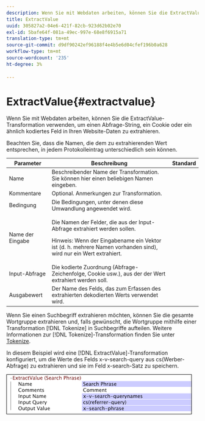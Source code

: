 ```yaml
---
description: Wenn Sie mit Webdaten arbeiten, können Sie die ExtractValue-Transformation verwenden, um einen Abfrage-String, ein Cookie oder ein ähnlich kodiertes Feld in Ihren Website-Daten zu extrahieren.
title: ExtractValue
uuid: 305827a2-04e6-421f-82cb-923d62b02e70
exl-id: 5bafe64f-081a-49ec-997e-68e8f6915a71
translation-type: tm+mt
source-git-commit: d9df90242ef96188f4e4b5e6d04cfef196b0a628
workflow-type: tm+mt
source-wordcount: '235'
ht-degree: 3%

---
```


# ExtractValue{#extractvalue}

Wenn Sie mit Webdaten arbeiten, können Sie die ExtractValue-Transformation verwenden, um einen Abfrage-String, ein Cookie oder ein ähnlich kodiertes Feld in Ihren Website-Daten zu extrahieren.

Beachten Sie, dass die Namen, die dem zu extrahierenden Wert entsprechen, in jedem Protokolleintrag unterschiedlich sein können.

<table id="table_D16A39BE035043628A4D6F7452952304"> 
 <thead> 
  <tr> 
   <th colname="col1" class="entry"> Parameter </th> 
   <th colname="col2" class="entry"> Beschreibung </th> 
   <th colname="col3" class="entry"> Standard </th> 
  </tr> 
 </thead>
 <tbody> 
  <tr> 
   <td colname="col1"> Name </td> 
   <td colname="col2"> Beschreibender Name der Transformation. Sie können hier einen beliebigen Namen eingeben. </td> 
   <td colname="col3"></td> 
  </tr> 
  <tr> 
   <td colname="col1"> Kommentare </td> 
   <td colname="col2"> Optional. Anmerkungen zur Transformation. </td> 
   <td colname="col3"></td> 
  </tr> 
  <tr> 
   <td colname="col1"> Bedingung </td> 
   <td colname="col2"> Die Bedingungen, unter denen diese Umwandlung angewendet wird. </td> 
   <td colname="col3"></td> 
  </tr> 
  <tr> 
   <td colname="col1"> Name der Eingabe </td> 
   <td colname="col2"> <p>Die Namen der Felder, die aus der Input-Abfrage extrahiert werden sollen. </p> <p> <p>Hinweis:  Wenn der Eingabename ein Vektor ist (d. h. mehrere Namen vorhanden sind), wird nur ein Wert extrahiert. </p> </p> </td> 
   <td colname="col3"></td> 
  </tr> 
  <tr> 
   <td colname="col1"> Input-Abfrage </td> 
   <td colname="col2"> Die kodierte Zuordnung (Abfrage-Zeichenfolge, Cookie usw.), aus der der Wert extrahiert werden soll. </td> 
   <td colname="col3"></td> 
  </tr> 
  <tr> 
   <td colname="col1"> Ausgabewert </td> 
   <td colname="col2"> Der Name des Felds, das zum Erfassen des extrahierten dekodierten Werts verwendet wird. </td> 
   <td colname="col3"></td> 
  </tr> 
 </tbody> 
</table>

Wenn Sie einen Suchbegriff extrahieren möchten, können Sie die gesamte Wortgruppe extrahieren und, falls gewünscht, die Wortgruppe mithilfe einer Transformation [!DNL Tokenize] in Suchbegriffe aufteilen. Weitere Informationen zur [!DNL Tokenize]-Transformation finden Sie unter [Tokenize](../../../../../home/c-dataset-const-proc/c-data-trans/c-transf-types/c-standard-transf/c-tokenize.md#concept-f460aa5df3a7476e971af29cf5d9b32c).

In diesem Beispiel wird eine [!DNL ExtractValue]-Transformation konfiguriert, um die Werte des Felds x-v-search-query aus cs(Werber-Abfrage) zu extrahieren und sie im Feld x-search-Satz zu speichern.

![](assets/cfg_TransformationType_ExtractValue.png)
